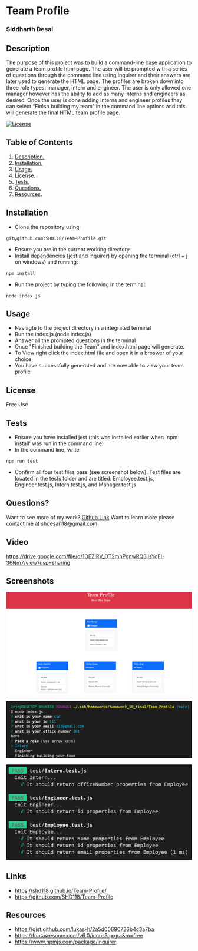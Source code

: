 # Team Profile
### Siddharth Desai
## Description
The purpose of this project was to build a command-line base application to generate a team profile html page. The user will be prompted with a series of questions through the command line using Inquirer and their answers are later used to generate the HTML page. The profiles are broken down into three role types: manager, intern and engineer. The user is only allowed one manager however has the ability to add as many interns and engineers as desired. Once the user is done adding interns and engineer profiles they can select “Finish building my team” in the command line options and this will generate the final HTML team profile page.
<br/>

[![License](https://img.shields.io/badge/License-BSD_2--Clause-orange.svg)](https://opensource.org/licenses/BSD-2-Clause)
## Table of Contents
1. [ Description. ](#description)
2. [ Installation. ](#installation)
3. [ Usage. ](#usage)
4. [ License. ](#license)
6. [ Tests. ](#tests)
7. [ Questions. ](#questions)
7. [ Resources. ](#resources)
## Installation
* Clone the repository using:
```
git@github.com:SHD118/Team-Profile.git
```
* Ensure you are in the current working directory
* Install dependencies (jest and inquirer) by opening the terminal (ctrl + j on windows) and running:
```
npm install
```
* Run the project by typing the following in the terminal:
```
node index.js
```
## Usage
* Naviagte to the project directory in a integrated terminal
* Run the index.js (node index.js)
* Answer all the prompted questions in the terminal 
* Once "Finished building the Team" and index.html page will generate.
* To View right click the index.html file and open it in a broswer of your choice
* You have successfully generated and are now able to view your team profile
## License
Free Use
## Tests
* Ensure you have installed jest (this was installed earlier when 'npm install' was run in the command line)
* In the command line, write:
```
npm run test
```
* Confirm all four test files pass (see screenshot below). Test files are located in the tests folder and are titled: Employee.test.js, Engineer.test.js, Intern.test.js, and Manager.test.js
## Questions?
Want to see more of my work? [Github Link](https://github.com/SHD118/Team-Profile)
Want to learn more please contact me at shdesai118@gmail.com

## Video
https://drive.google.com/file/d/1OEZiRV_OT2mhPgnwRQ3iIsYqFI-36Nm7/view?usp=sharing

## Screenshots
![](image/website.PNG)

![](image/run.PNG)

![](image/test.PNG)

## Links
* https://shd118.github.io/Team-Profile/
* https://github.com/SHD118/Team-Profile

## Resources
* https://gist.github.com/lukas-h/2a5d00690736b4c3a7ba
* https://fontawesome.com/v6.0/icons?q=gra&m=free
* https://www.npmjs.com/package/inquirer

